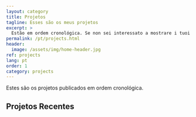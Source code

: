 ```yaml
---
layout: category
title: Projetos
tagline: Esses são os meus projetos
excerpt: >
  Estão em ordem cronológica. Se non sei interessato a mostrare i tuoi progetti, elimina questa pagina.
permalink: /pt/projects.html
header:
  image: /assets/img/home-header.jpg
ref: projects
lang: pt
order: 1
category: projects
---
```


Estes são os projetos publicados em ordem cronológica.

<h2>Projetos Recentes</h2>
<div>&nbsp;</div>

